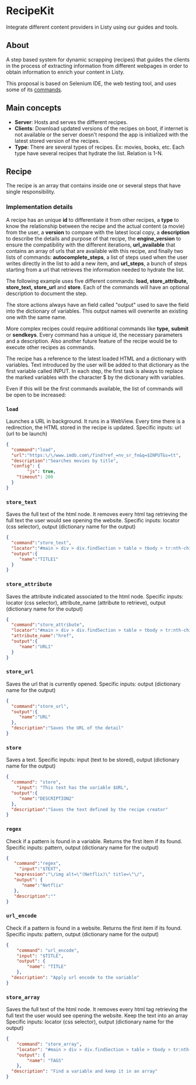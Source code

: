 # RecipeKit
Integrate different content providers in Listy using our guides and tools.

## About

A step based system for dynamic scrapping (recipes) that guides the clients in the process of extracting information from different webpages in order to obtain information to enrich your content in Listy.

This proposal is based on Selenium IDE, the web testing tool, and uses some of its [commands](https://docs.seleniumhq.org/selenium-ide/docs/en/api/commands/).

## Main concepts

* **Server**: Hosts and serves the different recipes.
* **Clients**: Download updated versions of the recipes on boot, if internet is not available or the server doesn't respond the app is initialized with the latest stored version of the recipes.
* **Type**: There are several types of recipes. Ex: movies, books, etc. Each type have several recipes that hydrate the list. Relation is 1-N.

## **Recipe**

The recipe is an array that contains inside one or several steps that have single responsibility.  

### Implementation details

A recipe has an unique **id** to differentiate it from other recipes, a **type** to know the relationship between the recipe and the actual content (a movie) from the user, a **version** to compare with the latest local copy, a **description** to describe the details and purpose of that recipe, the **engine_version** to ensure the compatibility with the different iterations, **url_available** that contains an array of urls that are available with this recipe, and finally two lists of commands: **autocomplete_steps**,  a list of steps used when the user writes directly in the list to add a new item, and **url_steps**, a bunch of steps starting from a url that retrieves the information needed to hydrate the list.  

The following example uses five different commands: **load, store_attribute, store_text, store_url** and **store**. Each of the commands will have an optional description to document the step.

The store actions always have an field called "output" used to save the field into the dictionary of variables. This output names will overwrite an existing one with the same name.

More complex recipes could require additional commands like **type,** **submit** or **sendkeys**. Every command has a unique id, the necessary parameters and a description. Also another future feature of the recipe would be to execute other recipes as commands.

The recipe has a reference to the latest loaded HTML and a dictionary with variables. Text introduced by the user will be added to that dictionary as the first variable called INPUT. In each step, the first task is always to replace the marked variables with the character $ by the dictionary with variables.

Even if this will be the first commands available, the list of commands will be open to be increased:

### `load`
Launches a URL in background. It runs in a WebView. Every time there is a redirection, the HTML stored in the recipe is updated.
Specific inputs: url (url to be launch)

```json
{  
  "command":"load",
  "url":"https:\/\/www.imdb.com\/find?ref_=nv_sr_fn&q=$INPUT&s=tt",
  "description":"Searches movies by title",
  "config": {
		"js": true,
    "timeout": 200
  }
}
```

### `store_text` 
Saves the full text of the html node. It removes every html tag retrieving the full text the user would see opening the website.
Specific inputs: locator (css selector), output (dictionary name for the output)

```json
{  
  "command":"store_text",
  "locator":"#main > div > div.findSection > table > tbody > tr:nth-child(1) > td.result_text",
  "output":{  
     "name":"TITLE1"
  }
}
```

### `store_attribute`
Saves the attribute indicated associated to the html node. 
Specific inputs: locator (css selector), attribute_name (attribute to retrieve), output (dictionary name for the output)

```json
{  
  "command":"store_attribute",
  "locator":"#main > div > div.findSection > table > tbody > tr:nth-child(1) > td.result_text > a",
  "attribute_name":"href",
  "output":{  
     "name":"URL1"
  }
}
```

### `store_url`
Saves the url that is currently opened. 
Specific inputs: output (dictionary name for the output)

```json
{  
  "command":"store_url",
  "output":{  
     "name":"URL"
  },
  "description":"Saves the URL of the detail"
}
```

### `store`
Saves a text. 
Specific inputs: input (text to be stored), output (dictionary name for the output)

```json
{  
  "command": "store",
	"input": "This text has the variable $URL",
  "output":{  
     "name":"DESCRIPTION2"
  },
  "description":"Saves the text defined by the recipe creator"
}
```

### `regex`
Check if a pattern is found in a variable. Returns the first item if its found.
Specific inputs: pattern, output (dictionary name for the output)

```json
{  
   "command":"regex",
	 "input":"$TEXT",
   "expression":"\/img alt=\"(Netflix)\" title=\"\/",
   "output": {  
      "name":"Netflix"
   },
   "description":""
}
```

### `url_encode`
Check if a pattern is found in a website. Returns the first item if its found.
Specific inputs: pattern, output (dictionary name for the output)

```json
{
	"command": "url_encode",
	"input": "$TITLE",
	"output": {
		"name": "TITLE"
	},
  "description": "Apply url encode to the variable"
}
```

### `store_array`
Saves the full text of the html node. It removes every html tag retrieving the full text the user would see opening the website. Keep the text into an array
Specific inputs: locator (css selector), output (dictionary name for the output)

```json
{
	"command": "store_array",
	"locator": "#main > div > div.findSection > table > tbody > tr:nth-child(1) > td.result_text",
	"output": {
		"name": "TAGS"
	},
  "description": "Find a variable and keep it in an array"
}
```